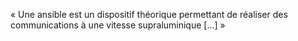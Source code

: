 « Une ansible est un dispositif théorique permettant de réaliser des communications à une vitesse supraluminique […] »